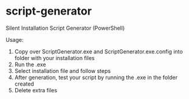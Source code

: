 # script-generator
Silent Installation Script Generator (PowerShell)

Usage:
1. Copy over ScriptGenerator.exe and ScriptGenerator.exe.config into folder with your installation files
2. Run the .exe
3. Select installation file and follow steps
4. After generation, test your script by running the .exe in the folder created
5. Delete extra files
